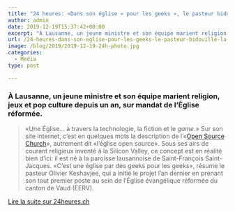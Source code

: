 ```yaml
---
title: "24 heures: «Dans son église « pour les geeks », le pasteur bidouille la spiritualité»"
author: admin
date: 2019-12-19T15:37:42+00:00
excerpt: "À Lausanne, un jeune ministre et son équipe marient religion, jeux et pop culture depuis un an, sur mandat de l’Église réformée.…"
url: /24-heures-dans-son-eglise-pour-les-geeks-le-pasteur-bidouille-la-spiritualite/
image: /blog/2019/2019-12-19-24h-photo.jpg
categories:
  - Media
type: post

---
```

### À Lausanne, un jeune ministre et son équipe marient religion, jeux et pop culture depuis un an, sur mandat de l’Église réformée.


> «Une Église… à travers la technologie, la fiction et le <em>game</em>.» Sur son site internet, c’est en quelques mots la description de l’«<a rel="noreferrer noopener" href="https://www.open-source.church/" target="_blank">Open Source Church</a>», autrement dit «l’église open source». Sous ses airs de courant religieux inventé à la Silicon Valley, ce concept est en réalité bien d’ici: il est né à la paroisse lausannoise de Saint-François Saint-Jacques. «C’est une église par des geeks pour les geeks», résume le pasteur Olivier Keshavjee, qui a initié le projet l’an dernier en prenant son tout premier poste au sein de l’Église évangélique réformée du canton de Vaud (EERV).


<a href="https://www.24heures.ch/vaud-regions/lausanne-region/eglise-geeks-pasteur-bidouille-spiritualite/story/10775066" class="btn btn-primary">Lire la suite sur 24heures.ch</a>

